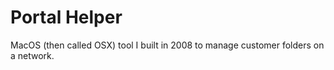 # Portal Helper

MacOS (then called OSX) tool I built in 2008 to manage customer folders on a network.
